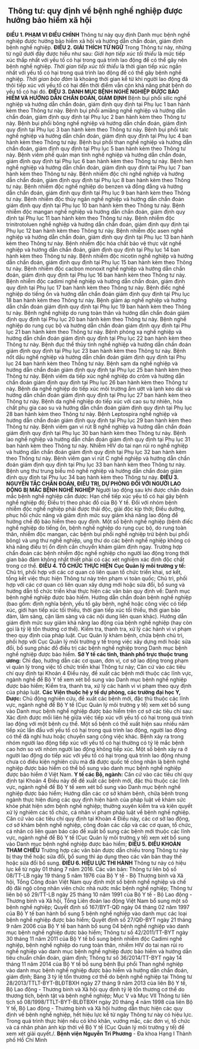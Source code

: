 ## ️ Thông tư: quy định về bệnh nghề nghiệp được hưởng bảo hiểm xã hội

**ĐIỀU 1. PHẠM VI ĐIỀU CHỈNH**
Thông tư này quy định Danh mục bệnh nghề nghiệp được hưởng bảo hiểm xã hội và hướng dẫn chẩn đoán, giám định bệnh nghề nghiệp.
**ĐIỀU 2. GIẢI THÍCH TỪ NGỮ**
Trong Thông tư này, những từ ngữ dưới đây được hiểu như sau:
_Giới hạn tiếp xúc tối thiểu_ là mức tiếp xúc thấp nhất với yếu tố có hại trong quá trình lao động để có thể gây nên bệnh nghề nghiệp.
_Thời gian tiếp xúc tối thiểu_ là thời gian tiếp xúc ngắn nhất với yếu tố có hại trong quá trình lao động để có thể gây bệnh nghề nghiệp.
_Thời gian bảo đảm_ là khoảng thời gian kể từ khi người lao động đã thôi tiếp xúc với yếu tố có hại đến thời điểm vẫn còn khả năng phát bệnh do yếu tố có hại đó.
**ĐIỀU 3. DANH MỤC BỆNH NGHỀ NGHIỆP ĐƯỢC BẢO HIỂM VÀ HƯỚNG DẪN CHẨN ĐOÁN, GIÁM ĐỊNH**
Bệnh bụi phổi silic nghề nghiệp và hướng dẫn chẩn đoán, giám định quy định tại Phụ lục 1 ban hành kèm theo Thông tư này.
Bệnh bụi phổi amiăng nghề nghiệp và hướng dẫn chẩn đoán, giám định quy định tại Phụ lục 2 ban hành kèm theo Thông tư này.
Bệnh bụi phổi bông nghề nghiệp và hướng dẫn chẩn đoán, giám định quy định tại Phụ lục 3 ban hành kèm theo Thông tư này.
Bệnh bụi phổi talc nghề nghiệp và hướng dẫn chẩn đoán, giám định quy định tại Phụ lục 4 ban hành kèm theo Thông tư này.
Bệnh bụi phổi than nghề nghiệp và hướng dẫn chẩn đoán, giám định quy định tại Phụ lục 5 ban hành kèm theo Thông tư này.
Bệnh viêm phế quản mạn tính nghề nghiệp và hướng dẫn chẩn đoán, giám định quy định tại Phụ lục 6 ban hành kèm theo Thông tư này.
Bệnh hen nghề nghiệp và hướng dẫn chẩn đoán, giám định quy định tại Phụ lục 7 ban hành kèm theo Thông tư này.
Bệnh nhiễm độc chì nghề nghiệp và hướng dẫn chẩn đoán, giám định quy định tại Phụ lục 8 ban hành kèm theo Thông tư này.
Bệnh nhiễm độc nghề nghiệp do benzen và đồng đẳng và hướng dẫn chẩn đoán, giám định quy định tại Phụ lục 9 ban hành kèm theo Thông tư này.
Bệnh nhiễm độc thủy ngân nghề nghiệp và hướng dẫn chẩn đoán giám định quy định tại Phụ lục 10 ban hành kèm theo Thông tư này.
Bệnh nhiễm độc mangan nghề nghiệp và hướng dẫn chẩn đoán, giám định quy định tại Phụ lục 11 ban hành kèm theo Thông tư này.
Bệnh nhiễm độc trinitrotoluen nghề nghiệp và hướng dẫn chẩn đoán, giám định quy định tại Phụ lục 12 ban hành kèm theo Thông tư này.
Bệnh nhiễm độc asen nghề nghiệp và hướng dẫn chẩn đoán, giám định quy định tại Phụ lục 13 ban hành kèm theo Thông tư này.
Bệnh nhiễm độc hóa chất bảo vệ thực vật nghề nghiệp và hướng dẫn chẩn đoán, giám định quy định tại Phụ lục 14 ban hành kèm theo Thông tư này.
Bệnh nhiễm độc nicotin nghề nghiệp và hướng dẫn chẩn đoán, giám định quy định tại Phụ lục 15 ban hành kèm theo Thông tư này.
Bệnh nhiễm độc cacbon monoxit nghề nghiệp và hướng dẫn chẩn đoán, giám định quy định tại Phụ lục 16 ban hành kèm theo Thông tư này.
Bệnh nhiễm độc cadimi nghề nghiệp và hướng dẫn chẩn đoán, giám định quy định tại Phụ lục 17 ban hành kèm theo Thông tư này.
Bệnh điếc nghề nghiệp do tiếng ồn và hướng dẫn chẩn đoán giám định quy định tại Phụ lục 18 ban hành kèm theo Thông tư này.
Bệnh giảm áp nghề nghiệp và hướng dẫn chẩn đoán giám định quy định tại Phụ lục 19 ban hành kèm theo Thông tư này.
Bệnh nghề nghiệp do rung toàn thân và hướng dẫn chẩn đoán giám định quy định tại Phụ lục 20 ban hành kèm theo Thông tư này.
Bệnh nghề nghiệp do rung cục bộ và hướng dẫn chẩn đoán giám định quy định tại Phụ lục 21 ban hành kèm theo Thông tư này.
Bệnh phóng xạ nghề nghiệp và hướng dẫn chẩn đoán giám định quy định tại Phụ lục 22 ban hành kèm theo Thông tư này.
Bệnh đục thể thủy tinh nghề nghiệp và hướng dẫn chẩn đoán giám định quy định tại Phụ lục 23 ban hành kèm theo Thông tư này.
Bệnh nốt dầu nghề nghiệp và hướng dẫn chẩn đoán giám định quy định tại Phụ lục 24 ban hành kèm theo Thông tư này.
Bệnh sạm da nghề nghiệp và hướng dẫn chẩn đoán giám định quy định tại Phụ lục 25 ban hành kèm theo Thông tư này.
Bệnh viêm da tiếp xúc nghề nghiệp do crôm và hướng dẫn chẩn đoán giám định quy định tại Phụ lục 26 ban hành kèm theo Thông tư này.
Bệnh da nghề nghiệp do tiếp xúc môi trường ẩm ướt và lạnh kéo dài và hướng dẫn chẩn đoán giám định quy định tại Phụ lục 27 ban hành kèm theo Thông tư này.
Bệnh da nghề nghiệp do tiếp xúc với cao su tự nhiên, hóa chất phụ gia cao su và hướng dẫn chẩn đoán giám định quy định tại Phụ lục 28 ban hành kèm theo Thông tư này.
Bệnh Leptospira nghề nghiệp và hướng dẫn chẩn đoán giám định quy định tại Phụ lục 29 ban hành kèm theo Thông tư này.
Bệnh viêm gan vi rút B nghề nghiệp và hướng dẫn chẩn đoán giám định quy định tại Phụ lục 30 ban hành kèm theo Thông tư này.
Bệnh lao nghề nghiệp và hướng dẫn chẩn đoán giám định quy định tại Phụ lục 31 ban hành kèm theo Thông tư này.
Nhiễm HIV do tai nạn rủi ro nghề nghiệp và hướng dẫn chẩn đoán giám định quy định tại Phụ lục 32 ban hành kèm theo Thông tư này.
Bệnh viêm gan vi rút C nghề nghiệp và hướng dẫn chẩn đoán giám định quy định tại Phụ lục 33 ban hành kèm theo Thông tư này.
Bệnh ung thư trung biểu mô nghề nghiệp và hướng dẫn chẩn đoán giám định quy định tại Phụ lục 34 ban hành kèm theo Thông tư này.
**ĐIỀU 3. NGUYÊN TẮC CHẨN ĐOÁN, ĐIỀU TRỊ, DỰ PHÒNG ĐỐI VỚI NGƯỜI LAO ĐỘNG BỊ MẮC BỆNH NGHỀ NGHIỆP**
Người lao động sau khi được chẩn đoán mắc bệnh nghề nghiệp cần được:
Hạn chế tiếp xúc yếu tố có hại gây bệnh nghề nghiệp đó;
Điều trị theo phác đồ của Bộ Y tế. Đối với nhóm bệnh nhiễm độc nghề nghiệp phải được thải độc, giải độc kịp thời;
Điều dưỡng, phục hồi chức năng và giám định mức suy giảm khả năng lao động để hưởng chế độ bảo hiểm theo quy định.
Một số bệnh nghề nghiệp (bệnh điếc nghề nghiệp do tiếng ồn, bệnh nghề nghiệp do rung cục bộ, do rung toàn thân, nhiễm độc mangan, các bệnh bụi phổi nghề nghiệp trừ bệnh bụi phổi bông) và ung thư nghề nghiệp, ung thư do các bệnh nghề nghiệp không có khả năng điều trị ổn định cần chuyển khám giám định ngay.
Trường hợp chẩn đoán các bệnh nhiễm độc nghề nghiệp cho người lao động trong thời gian bảo đảm không nhất thiết phải có các xét nghiệm xác định độc chất trong cơ thể.
**ĐIỀU 4. TỔ CHỨC THỰC HIỆN**
**Cục Quản lý môi trường y tế:**
Chủ trì, phối hợp với các cơ quan có liên quan tổ chức triển khai, sơ kết, tổng kết việc thực hiện Thông tư này trên phạm vi toàn quốc;
Chủ trì, phối hợp với các cơ quan có liên quan xây dựng mới hoặc sửa đổi, bổ sung và hướng dẫn tổ chức triển khai thực hiện các văn bản quy định về:
Danh mục bệnh nghề nghiệp được bảo hiểm.
Hướng dẫn chẩn đoán bệnh nghề nghiệp (bao gồm: định nghĩa bệnh, yếu tố gây bệnh, nghề hoặc công việc có tiếp xúc, giới hạn tiếp xúc tối thiểu, thời gian tiếp xúc tối thiểu, thời gian bảo đảm, lâm sàng, cận lâm sàng và các nội dung liên quan khác).
Hướng dẫn giám định mức suy giảm khả năng lao động của bệnh nghề nghiệp (hay còn gọi là tỷ lệ tổn thương cơ thể).
Kiểm tra, thanh tra, xử lý các hành vi vi phạm theo quy định của pháp luật.
Cục Quản lý khám bệnh, chữa bệnh chủ trì, phối hợp với Cục Quản lý môi trường y tế trong việc xây dựng mới hoặc sửa đổi, bổ sung phác đồ điều trị các bệnh nghề nghiệp trong Danh mục bệnh nghề nghiệp được bảo hiểm.
**Sở Y tế các tỉnh, thành phố trực thuộc trung ương:**
Chỉ đạo, hướng dẫn các cơ quan, đơn vị, cơ sở lao động trong phạm vi quản lý trong việc tổ chức triển khai Thông tư này;
Căn cứ vào các tiêu chí quy định tại Khoản 4 Điều này, đề xuất các bệnh mới thuộc các lĩnh vực, ngành nghề để Bộ Y tế xem xét bổ sung vào Danh mục bệnh nghề nghiệp được bảo hiểm;
Kiểm tra, thanh tra, xử lý các hành vi vi phạm theo quy định của pháp luật.
**Các Viện thuộc hệ y tế dự phòng, các trường đại học Y, Dược:**
Chủ động nghiên cứu, đề xuất các bệnh mới, đặc thù thuộc các lĩnh vực, ngành nghề để Bộ Y tế (Cục Quản lý môi trường y tế) xem xét bổ sung vào Danh mục bệnh nghề nghiệp được bảo hiểm trên cơ sở các tiêu chí sau:
Xác định được mối liên hệ giữa việc tiếp xúc với yếu tố có hại trong quá trình lao động với một bệnh cụ thể. Một số bệnh có thể xuất hiện sau nhiều năm tiếp xúc lần đầu với yếu tố có hại trong quá trình lao động, người lao động có thể đã nghỉ hưu hoặc chuyển sang công việc khác.
Bệnh xảy ra trong nhóm người lao động tiếp xúc với yếu tố có hại thường có tỷ lệ mắc bệnh cao hơn so với nhóm người lao động không tiếp xúc.
Một số bệnh xảy ra ở người lao động do tiếp xúc với yếu tố có hại trong quá trình lao động nhưng chưa có điều kiện nghiên cứu mà đã được quốc tế công nhận là bệnh nghề nghiệp được bảo hiểm có thể bổ sung vào danh mục bệnh nghề nghiệp được bảo hiểm ở Việt Nam.
**Y tế các Bộ, ngành:**
Căn cứ vào các tiêu chí quy định tại Khoản 4 Điều này để đề xuất các bệnh mới, đặc thù thuộc các lĩnh vực, ngành nghề để Bộ Y tế xem xét bổ sung vào Danh mục bệnh nghề nghiệp được bảo hiểm;
Hướng dẫn các cơ sở khám bệnh, chữa bệnh trong ngành thực hiện đúng các quy định hiện hành của pháp luật về khám sức khỏe phát hiện sớm bệnh nghề nghiệp; thường xuyên kiểm tra và kiên quyết xử lý nghiêm các tổ chức, cá nhân vi phạm pháp luật về bệnh nghề nghiệp.
Căn cứ vào các tiêu chí quy định tại Khoản 4 Điều này, các cơ sở lao động, cơ sở khám bệnh nghề nghiệp, công đoàn các cấp và các cơ quan, tổ chức, cá nhân có liên quan báo cáo đề xuất bổ sung các bệnh mới thuộc các lĩnh vực, ngành nghề để Bộ Y tế (Cục Quản lý môi trường y tế) xem xét bổ sung vào Danh mục bệnh nghề nghiệp được bảo hiểm;
**ĐIỀU 5. ĐIỀU KHOẢN THAM CHIẾU**
Trường hợp các văn bản được dẫn chiếu trong Thông tư này bị thay thế hoặc sửa đổi, bổ sung thì áp dụng theo các văn bản thay thế hoặc sửa đổi bổ sung.
**ĐIỀU 6. HIỆU LỰC THI HÀNH**
Thông tư này có hiệu lực kể từ ngày 01 tháng 7 năm 2016.
Các văn bản: Thông tư liên bộ số 08/TT-LB ngày 19 tháng 5 năm 1976 của Bộ Y tế - Bộ Thương binh và Xã hội, Tổng Công đoàn Việt Nam quy định một số bệnh nghề nghiệp và chế độ đãi ngộ công nhân viên chức nhà nước mắc bệnh nghề nghiệp; Thông tư liên bộ số 29/TT-LB ngày 25 tháng 10 năm 1991 của Bộ Y tế - Bộ Lao động -Thương binh và Xã hội, Tổng Liên đoàn lao động Việt Nam bổ sung một số bệnh nghề nghiệp; Quyết định số 167/BYT-QĐ ngày 04 tháng 02 năm 1997 của Bộ Y tế ban hành bổ sung 5 bệnh nghề nghiệp vào danh mục các loại bệnh nghề nghiệp được bảo hiểm; Quyết định số 27/QĐ-BYT ngày 21 tháng 9 năm 2006 của Bộ Y tế ban hành bổ sung 04 bệnh nghề nghiệp vào danh mục bệnh nghề nghiệp được bảo hiểm; Thông tư số 42/2011/TT-BYT ngày 30 tháng 11 năm 2011 của Bộ Y tế bổ sung bệnh nhiễm độc Cadimi nghề nghiệp, bệnh nghề nghiệp do rung toàn thân, nhiễm HIV do tai nạn rủi ro nghề nghiệp vào danh mục bệnh nghề nghiệp được bảo hiểm và hướng dẫn tiêu chuẩn chẩn đoán, giám định; Thông tư số 36/2014/TT-BYT ngày 14 tháng 11 năm 2014 của Bộ Y tế bổ sung bệnh Bụi phổi Than nghề nghiệp vào danh mục bệnh nghề nghiệp được bảo hiểm và hướng dẫn chẩn đoán, giám định; Bảng 3 tỷ lệ tổn thương cơ thể do bệnh nghề nghiệp tại Thông tư 28/2013/TTLT-BYT-BLĐTBXH ngày 27 tháng 9 năm 2013 của liên Bộ Y tế, Bộ Lao động - Thương binh và Xã hội quy định tỷ lệ tổn thương cơ thể do thương tích, bệnh tật và bệnh nghề nghiệp; Mục V và Mục VII Thông tư liên tịch số 08/1998/TTLT-BYT-BLĐTBXH ngày 20 tháng 4 năm 1998 của liên Bộ Y tế, Bộ Lao động - Thương binh và Xã hội hướng dẫn thực hiện các quy định về bệnh nghề nghiệp, hết hiệu lực kể từ ngày Thông tư này có hiệu lực.
Trong quá trình thực hiện nếu có khó khăn, vướng mắc, các đơn vị, tổ chức và cá nhân phản ánh kịp thời về Bộ Y tế (Cục Quản lý môi trường y tế) để xem xét giải quyết./.
**Bệnh viện Nguyễn Tri Phương** - Đa khoa Hạng I Thành phố Hồ Chí Minh
